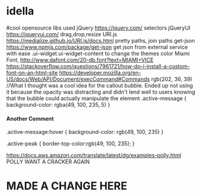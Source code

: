 # idella

#cool opensource libs used
jQuery 		https://jquery.com/	selectors
jQueryUI	https://jqueryui.com/	drag,drop,resize
URI.js 		https://medialize.github.io/URI.js/docs.html	pretty paths, join paths
get-json	https://www.npmjs.com/package/get-json	get json from external service with ease 
.ui-widget.ui-widget-content to change the themes color
Miami Font, http://www.dafont.com/20-db.font?text=MIAMI+VICE
https://stackoverflow.com/questions/7961721/how-do-i-install-a-custom-font-on-an-html-site
https://developer.mozilla.org/en-US/docs/Web/API/Document/execCommand#Commands
rgb(202, 36, 39)
//What I thought was a cool idea for the callout bubble.  Ended up not using it because the opacity was distracting and didn't lend well to users knowing that the bubble could actually manipulate the element
.active-message {
	background-color: rgba(49, 100, 235,.5)
}

#### Another Comment ####

.active-message:hover {
	background-color: rgb(49, 100, 235)
}

.active-peak {
	border-top-color:rgb(49, 100, 235);
}

https://docs.aws.amazon.com/translate/latest/dg/examples-polly.html
POLLY WANT A CRACKER AGAIN


MADE A CHANGE HERE
=======

